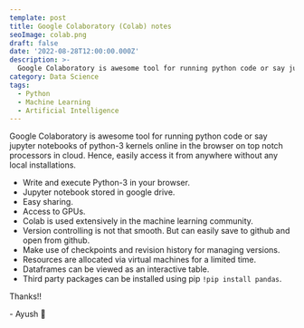 ```yaml
---
template: post
title: Google Colaboratory (Colab) notes
seoImage: colab.png
draft: false
date: '2022-08-28T12:00:00.000Z'
description: >-
  Google Colaboratory is awesome tool for running python code or say jupyter notebooks online in the cloud...
category: Data Science
tags:
  - Python
  - Machine Learning
  - Artificial Intelligence
---
```


Google Colaboratory is awesome tool for running python code or say jupyter notebooks of python-3 kernels online in the browser on top notch processors in cloud. Hence, easily access it from anywhere without any local installations.

- Write and execute Python-3 in your browser.
- Jupyter notebook stored in google drive.
- Easy sharing.
- Access to GPUs.
- Colab is used extensively in the machine learning community.
- Version controlling is not that smooth. But can easily save to github and open from github.
- Make use of checkpoints and revision history for managing versions.
- Resources are allocated via virtual machines for a limited time.
- Dataframes can be viewed as an interactive table.
- Third party packages can be installed using pip `!pip install pandas`.

Thanks!!

\- Ayush 🙂
